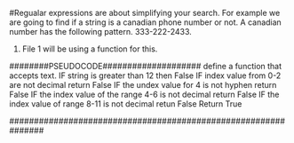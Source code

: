 #Regualar expressions are about simplifying your search.
  For example we are going to find if a string is a canadian phone number or not. A canadian number has the following pattern. 333-222-2433.

1. File 1 will be using a function for this.

########PSEUDOCODE####################
define a function that accepts text.
IF string is greater than 12 then False
IF index value from 0-2 are not decimal return False
IF the undex value for 4 is not hyphen return False
IF the index value of the range 4-6 is not decimal return False
IF the index value of range 8-11 is not decimal retun False
Return True

###############################################################